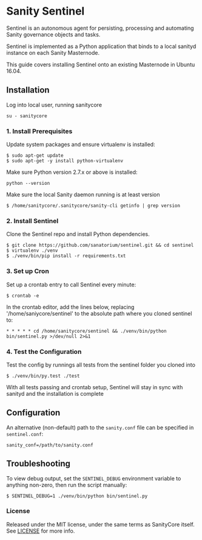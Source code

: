 # Sanity Sentinel

Sentinel is an autonomous agent for persisting, processing and automating Sanity governance objects and tasks.

Sentinel is implemented as a Python application that binds to a local sanityd instance on each Sanity Masternode.

This guide covers installing Sentinel onto an existing Masternode in Ubuntu 16.04.

## Installation

Log into local user, running sanitycore

    su - sanitycore

### 1. Install Prerequisites

Update system packages and ensure virtualenv is installed:

    $ sudo apt-get update
    $ sudo apt-get -y install python-virtualenv

Make sure Python version 2.7.x or above is installed:

    python --version

Make sure the local Sanity daemon running is at least version

    $ /home/sanitycore/.sanitycore/sanity-cli getinfo | grep version

### 2. Install Sentinel

Clone the Sentinel repo and install Python dependencies.

    $ git clone https://github.com/sanatorium/sentinel.git && cd sentinel
    $ virtualenv ./venv
    $ ./venv/bin/pip install -r requirements.txt

### 3. Set up Cron

Set up a crontab entry to call Sentinel every minute:

    $ crontab -e

In the crontab editor, add the lines below, replacing '/home/saniycore/sentinel' to the absolute path where you cloned sentinel to:

    * * * * * cd /home/sanitycore/sentinel && ./venv/bin/python bin/sentinel.py >/dev/null 2>&1

### 4. Test the Configuration

Test the config by runnings all tests from the sentinel folder you cloned into

    $ ./venv/bin/py.test ./test

With all tests passing and crontab setup, Sentinel will stay in sync with sanityd and the installation is complete

## Configuration

An alternative (non-default) path to the `sanity.conf` file can be specified in `sentinel.conf`:

    sanity_conf=/path/to/sanity.conf

## Troubleshooting

To view debug output, set the `SENTINEL_DEBUG` environment variable to anything non-zero, then run the script manually:

    $ SENTINEL_DEBUG=1 ./venv/bin/python bin/sentinel.py

### License

Released under the MIT license, under the same terms as SanityCore itself. See [LICENSE](LICENSE) for more info.
